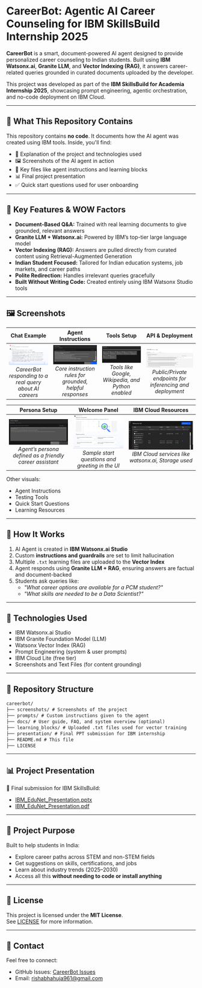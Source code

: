 # CareerBot: Agentic AI Career Counseling for IBM SkillsBuild Internship 2025

**CareerBot** is a smart, document-powered AI agent designed to provide personalized career counseling to Indian students. Built using **IBM Watsonx.ai**, **Granite LLM**, and **Vector Indexing (RAG)**, it answers career-related queries grounded in curated documents uploaded by the developer. 

This project was developed as part of the **IBM SkillsBuild for Academia Internship 2025**, showcasing prompt engineering, agentic orchestration, and no-code deployment on IBM Cloud.

---

## 🧩 What This Repository Contains

This repository contains **no code**. It documents how the AI agent was created using IBM tools. Inside, you'll find:

- 🧠 Explanation of the project and technologies used  
- 🖼️ Screenshots of the AI agent in action  
- 📝 Key files like agent instructions and learning blocks  
- 📊 Final project presentation  
- ✅ Quick start questions used for user onboarding

---

## 🌟 Key Features & WOW Factors

- **Document-Based Q&A:** Trained with real learning documents to give grounded, relevant answers
- **Granite LLM + Watsonx.ai:** Powered by IBM’s top-tier large language model
- **Vector Indexing (RAG):** Answers are pulled directly from curated content using Retrieval-Augmented Generation
- **Indian Student Focused:** Tailored for Indian education systems, job markets, and career paths
- **Polite Redirection:** Handles irrelevant queries gracefully
- **Built Without Writing Code:** Created entirely using IBM Watsonx Studio tools

---

## 🖼️ Screenshots

| Chat Example | Agent Instructions | Tools Setup | API & Deployment |
|:------------:|:------------------:|:-----------:|:----------------:|
| ![Chat](screenshots/chat_example_ai_guidance.png) <br> *CareerBot responding to a real query about AI careers* | ![Instructions](screenshots/agent_instructions_common.png) <br> *Core instruction rules for grounded, helpful responses* | ![Tools](screenshots/tools_configured_ibm_studio.png) <br> *Tools like Google, Wikipedia, and Python enabled* | ![API](screenshots/api_reference_ibm.png) <br> *Public/Private endpoints for inferencing and deployment* |

| Persona Setup | Welcome Panel | IBM Cloud Resources |
|:-------------:|:-------------:|:-------------------:|
| ![Persona](screenshots/agent_instructions_persona.png) <br> *Agent’s persona defined as a friendly career assistant* | ![Welcome](screenshots/welcome_and_start_questions.png) <br> *Sample start questions and greeting in the UI* | ![Resources](screenshots/ibm_cloud_resources_used.png) <br> *IBM Cloud services like watsonx.ai, Storage used* |

Other visuals:
- Agent Instructions
- Testing Tools
- Quick Start Questions
- Learning Resources

---

## 📑 How It Works

1. AI Agent is created in **IBM Watsonx.ai Studio**
2. Custom **instructions and guardrails** are set to limit hallucination
3. Multiple `.txt` learning files are uploaded to the **Vector Index**
4. Agent responds using **Granite LLM + RAG**, ensuring answers are factual and document-backed
5. Students ask queries like:
   - *"What career options are available for a PCM student?"*
   - *"What skills are needed to be a Data Scientist?"*

---

## 🧠 Technologies Used

- IBM Watsonx.ai Studio
- IBM Granite Foundation Model (LLM)
- Watsonx Vector Index (RAG)
- Prompt Engineering (system & user prompts)
- IBM Cloud Lite (free tier)
- Screenshots and Text Files (for content grounding)

---

## 📁 Repository Structure

```
careerbot/
├── screenshots/ # Screenshots of the project
├── prompts/ # Custom instructions given to the agent
├── docs/ # User guide, FAQ, and system overview (optional)
├── learning_blocks/ # Uploaded .txt files used for vector training
├── presentation/ # Final PPT submission for IBM internship
├── README.md # This file
├── LICENSE
```

---

## 📊 Project Presentation

🎤 Final submission for IBM SkillsBuild:
- [IBM_EduNet_Presentation.pptx](presentation/IBM_Edunet_RishabhAhuja.pptx)
- [IBM_EduNet_Presentation.pdf](presentation/IBM_Edunet_RishabhAhuja.pdf)

---

## 🤝 Project Purpose

Built to help students in India:
- Explore career paths across STEM and non-STEM fields
- Get suggestions on skills, certifications, and jobs
- Learn about industry trends (2025–2030)
- Access all this **without needing to code or install anything**

---

## 📄 License

This project is licensed under the **MIT License**.  
See [LICENSE](LICENSE) for more information.

---

## 🙋 Contact

Feel free to connect:

- GitHub Issues: [CareerBot Issues](https://github.com/rishabhahuja12/careerbot/issues)
- Email: rishabhahuja961@gmail.com
